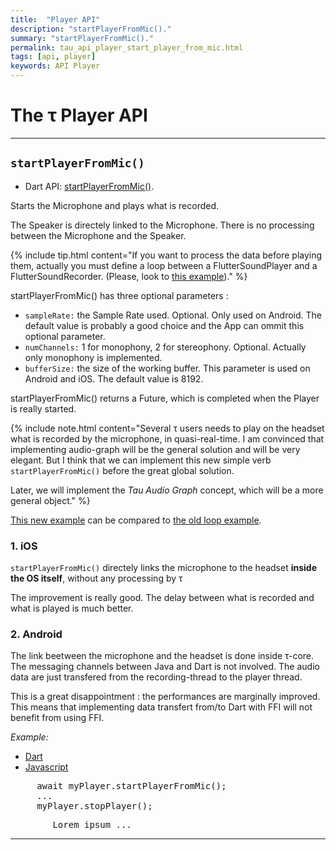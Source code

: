 ```yaml
---
title:  "Player API"
description: "startPlayerFromMic()."
summary: "startPlayerFromMic()."
permalink: tau_api_player_start_player_from_mic.html
tags: [api, player]
keywords: API Player
---
```

# The &tau; Player API

-----------------------------------------------------------------------------------------------------------------

## `startPlayerFromMic()`

- Dart API: [startPlayerFromMic()](pages/flutter-sound/api/player/FlutterSoundPlayer/startPlayerFromMic.html).

Starts the Microphone and plays what is recorded.

The Speaker is directely linked to the Microphone.
There is no processing between the Microphone and the Speaker.

{% include tip.html content="If you want to process the data before playing them, actually you must define a loop between a FlutterSoundPlayer and a FlutterSoundRecorder.
(Please, look to [this example](pages/flutter-sound/api/topics/flutter_sound_examples_play_from_mic.html))." %}

startPlayerFromMic() has three optional parameters :

- `sampleRate:` the Sample Rate used. Optional. Only used on Android. The default value is probably a good choice and the App can ommit this optional parameter.
- `numChannels:` 1 for monophony, 2 for stereophony. Optional. Actually only monophony is implemented.
- `bufferSize:` the size of the working buffer. This parameter is used on Android and iOS. The default value is 8192.

startPlayerFromMic() returns a Future, which is completed when the Player is really started.

{% include note.html content="Several τ users needs to play on the headset what is recorded by the microphone, in quasi-real-time.
I am convinced that implementing audio-graph will be the general solution and will be very elegant.
But I think that we can implement this new simple verb `startPlayerFromMic()` before the great global solution.

Later, we will implement the _Tau Audio Graph_ concept, which will be a more general object." %}

[This new example](http://www.canardoux.xyz/tau_sound/doc/pages/flutter-sound/api/topics/flutter_sound_examples_play_from_mic.html) can be compared to [the old loop example](http://www.canardoux.xyz/tau_sound/doc/pages/flutter-sound/api/topics/flutter_sound_examples_stream_loop.html).

### 1. iOS

`startPlayerFromMic()` directely links the microphone to the headset **inside the OS itself**, without any processing by &tau;

The improvement is really good. The delay between what is recorded and what is played is much better.

### 2. Android

The link beetween the microphone and the headset is done inside &tau;-core.
The messaging channels between Java and Dart is not involved. The audio data are just transfered from the recording-thread to the player thread.

This is a great disappointment : the performances are marginally improved.
This means that implementing data transfert from/to Dart with FFI will not benefit from using FFI.


*Example:*
<ul id="profileTabs" class="nav nav-tabs">
    <li class="active"><a href="#dart" data-toggle="tab">Dart</a></li>
    <li><a href="#javascript" data-toggle="tab">Javascript</a></li>
</ul>
<div class="tab-content">

<div role="tabpanel" class="tab-pane active" id="dart">

<pre>
     await myPlayer.startPlayerFromMic();
     ...
     myPlayer.stopPlayer();
</pre>

</div>

<div role="tabpanel" class="tab-pane" id="javascript">
<pre>
        Lorem ipsum ...
</pre>
</div>

</div>

--------------------------------------------------------------------------------------------------------------------------------
